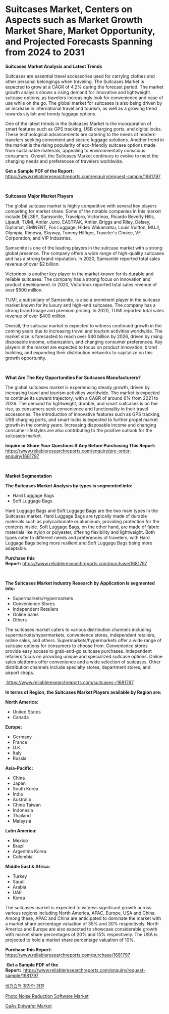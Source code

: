<p><h1>Suitcases Market, Centers on Aspects such as Market Growth Market Share, Market Opportunity, and Projected Forecasts Spanning from 2024 to 2031</h1></p><p><strong>Suitcases Market Analysis and Latest Trends</strong></p>
<p><p>Suitcases are essential travel accessories used for carrying clothes and other personal belongings when traveling. The Suitcases Market is expected to grow at a CAGR of 4.2% during the forecast period. The market growth analysis shows a rising demand for innovative and lightweight suitcase options, as travelers increasingly look for convenience and ease of use while on the go. The global market for suitcases is also being driven by an increase in international travel and tourism, as well as a growing trend towards stylish and trendy luggage options.</p><p>One of the latest trends in the Suitcases Market is the incorporation of smart features such as GPS tracking, USB charging ports, and digital locks. These technological advancements are catering to the needs of modern travelers seeking convenient and secure luggage solutions. Another trend in the market is the rising popularity of eco-friendly suitcase options made from sustainable materials, appealing to environmentally conscious consumers. Overall, the Suitcases Market continues to evolve to meet the changing needs and preferences of travelers worldwide.</p></p>
<p><strong>Get a Sample PDF of the Report:&nbsp;</strong> <a href="https://www.reliableresearchreports.com/enquiry/request-sample/1681797">https://www.reliableresearchreports.com/enquiry/request-sample/1681797</a></p>
<p>&nbsp;</p>
<p><strong>Suitcases Major Market Players</strong></p>
<p><p>The global suitcase market is highly competitive with several key players competing for market share. Some of the notable companies in this market include DELSEY, Samsonite, Travelpro, Victorinox, Ricardo Beverly Hills, Lipault, TUMI, Antler Juno, EASTPAK, Antler, Briggs and Riley, Delsey, Diplomat, EMINENT, Fox Luggage, Hideo Wakamatsu, Louis Vuitton, MUJI, Olympia, Rimowa, Skyway, Tommy Hilfiger, Traveler's Choice, VF Corporation, and VIP Industries.</p><p>Samsonite is one of the leading players in the suitcase market with a strong global presence. The company offers a wide range of high-quality suitcases and has a strong brand reputation. In 2020, Samsonite reported total sales revenue of over $2 billion.</p><p>Victorinox is another key player in the market known for its durable and reliable suitcases. The company has a strong focus on innovation and product development. In 2020, Victorinox reported total sales revenue of over $500 million.</p><p>TUMI, a subsidiary of Samsonite, is also a prominent player in the suitcase market known for its luxury and high-end suitcases. The company has a strong brand image and premium pricing. In 2020, TUMI reported total sales revenue of over $400 million.</p><p>Overall, the suitcase market is expected to witness continued growth in the coming years due to increasing travel and tourism activities worldwide. The market size is forecasted to reach over $40 billion by 2026, driven by rising disposable income, urbanization, and changing consumer preferences. Key players in the market are expected to focus on product innovation, brand building, and expanding their distribution networks to capitalize on this growth opportunity.</p></p>
<p>&nbsp;</p>
<p><strong>What Are The Key Opportunities For Suitcases Manufacturers?</strong></p>
<p><p>The global suitcases market is experiencing steady growth, driven by increasing travel and tourism activities worldwide. The market is expected to continue its upward trajectory, with a CAGR of around 6% from 2021 to 2026. The demand for lightweight, durable, and smart suitcases is on the rise, as consumers seek convenience and functionality in their travel accessories. The introduction of innovative features such as GPS tracking, USB charging ports, and smart locks is expected to further propel market growth in the coming years. Increasing disposable income and changing consumer lifestyles are also contributing to the positive outlook for the suitcases market.</p></p>
<p><strong>Inquire or Share Your Questions If Any Before Purchasing This Report:</strong> <a href="https://www.reliableresearchreports.com/enquiry/pre-order-enquiry/1681797">https://www.reliableresearchreports.com/enquiry/pre-order-enquiry/1681797</a></p>
<p>&nbsp;</p>
<p><strong>Market Segmentation</strong></p>
<p><strong>The Suitcases Market Analysis by types is segmented into:</strong></p>
<p><ul><li>Hard Luggage Bags</li><li>Soft Luggage Bags</li></ul></p>
<p><p>Hard Luggage Bags and Soft Luggage Bags are the two main types in the Suitcases market. Hard Luggage Bags are typically made of durable materials such as polycarbonate or aluminum, providing protection for the contents inside. Soft Luggage Bags, on the other hand, are made of fabric materials like nylon or polyester, offering flexibility and lightweight. Both types cater to different needs and preferences of travelers, with Hard Luggage Bags being more resilient and Soft Luggage Bags being more adaptable.</p></p>
<p><strong>Purchase this Report:&nbsp;</strong><a href="https://www.reliableresearchreports.com/purchase/1681797">https://www.reliableresearchreports.com/purchase/1681797</a></p>
<p>&nbsp;</p>
<p><strong>The Suitcases Market Industry Research by Application is segmented into:</strong></p>
<p><ul><li>Supermarkets/Hypermarkets</li><li>Convenience Stores</li><li>Independent Retailers</li><li>Online Sales</li><li>Others</li></ul></p>
<p><p>The suitcases market caters to various distribution channels including supermarkets/hypermarkets, convenience stores, independent retailers, online sales, and others. Supermarkets/hypermarkets offer a wide range of suitcase options for consumers to choose from. Convenience stores provide easy access to grab-and-go suitcase purchases. Independent retailers focus on providing unique and specialized suitcase options. Online sales platforms offer convenience and a wide selection of suitcases. Other distribution channels include specialty stores, department stores, and airport shops.</p></p>
<p><a href="https://www.reliableresearchreports.com/suitcases-r1681797">&nbsp;https://www.reliableresearchreports.com/suitcases-r1681797</a></p>
<p><strong>In terms of Region, the Suitcases Market Players available by Region are:</strong></p>
<p>
    <p> <strong> North America: </strong>
        <ul>
            <li>United States</li>
            <li>Canada</li>
        </ul>
        </p> 
    <p> <strong> Europe: </strong>
        <ul>
            <li>Germany</li>
            <li>France</li>
            <li>U.K.</li>
            <li>Italy</li>
            <li>Russia</li>
        </ul>
        </p> 
    <p> <strong> Asia-Pacific: </strong>
        <ul>
            <li>China</li>
            <li>Japan</li>
            <li>South Korea</li>
            <li>India</li>
            <li>Australia</li>
            <li>China Taiwan</li>
            <li>Indonesia</li>
            <li>Thailand</li>
            <li>Malaysia</li>
        </ul>
        </p> 
    <p> <strong> Latin America: </strong>
        <ul>
            <li>Mexico</li>
            <li>Brazil</li>
            <li>Argentina Korea</li>
            <li>Colombia</li>
        </ul>
        </p> 
    <p> <strong> Middle East & Africa: </strong>
        <ul>
            <li>Turkey</li>
            <li>Saudi</li>
            <li>Arabia</li>
            <li>UAE</li>
            <li>Korea</li>
        </ul>
    </p>
    </p>
<p><p>The suitcases market is expected to witness significant growth across various regions including North America, APAC, Europe, USA and China. Among these, APAC and China are anticipated to dominate the market with a market share percentage valuation of 35% and 30% respectively. North America and Europe are also expected to showcase considerable growth with market share percentages of 20% and 15% respectively. The USA is projected to hold a market share percentage valuation of 10%.</p></p>
<p><strong>Purchase this Report: </strong><a href="https://www.reliableresearchreports.com/purchase/1681797">https://www.reliableresearchreports.com/purchase/1681797</a></p>
<p>&nbsp;<strong>Get a Sample PDF of the Report:&nbsp;&nbsp;</strong><a href="https://www.reliableresearchreports.com/enquiry/request-sample/1681797">https://www.reliableresearchreports.com/enquiry/request-sample/1681797</a></p>
<p><strong></strong></p>
<p><p><a href="https://github.com/WilburKihn5676/Market-Research-Report-List-2/blob/main/1623213182351.md">비침습적 결장암 검진</a></p><p><a href="https://github.com/AbdulKoss18/Market-Research-Report-List-1/blob/main/photo-noise-reduction-software-market.md">Photo Noise Reduction Software Market</a></p><p><a href="https://medium.com/@emilyarnold76/gaas-epiwafer-market-overview-global-market-trends-and-future-prospects-from-2024-to-2031-b4eb9510036e">GaAs Epiwafer Market</a></p></p>